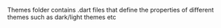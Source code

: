 Themes folder contains .dart files that define the properties of different themes such as dark/light themes etc